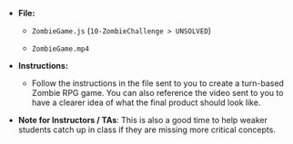 * **File:**

	* `ZombieGame.js` (`10-ZombieChallenge > UNSOLVED`)

	* `ZombieGame.mp4`

* **Instructions:**

	* Follow the instructions in the file sent to you to create a turn-based Zombie RPG game. You can also reference the video sent to you to have a clearer idea of what the final product should look like.  

* **Note for Instructors / TAs**: This is also a good time to help weaker students catch up in class if they are missing more critical concepts. 
